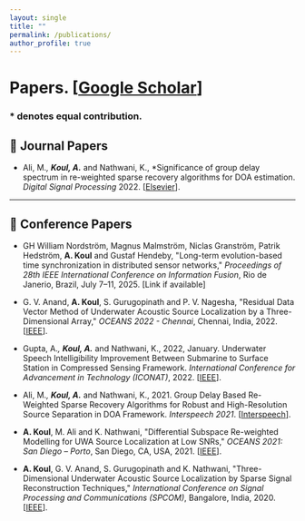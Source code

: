 ```yaml
---
layout: single
title: ""
permalink: /publications/
author_profile: true
---
```


# <i class="fa fa-fw fa-paste"></i> Papers. [[Google Scholar](https://scholar.google.com/citations?user=NljRoewAAAAJ&hl=en)] #

### * denotes equal contribution.

## 📝 Journal Papers

 - Ali, M.<sup>*</sup>, **Koul, A.**<sup>*</sup> and Nathwani, K., *Significance of group delay spectrum in re-weighted sparse recovery algorithms for DOA estimation. *Digital Signal Processing* 2022. [[Elsevier](https://doi.org/10.1016/j.dsp.2022.103388)].

---

## 🎤 Conference Papers

- GH William Nordström, Magnus Malmström, Niclas Granström, Patrik Hedström, **A. Koul** and Gustaf Hendeby, "Long-term evolution-based time synchronization in distributed sensor networks," *Proceedings of 28th IEEE International Conference on Information Fusion*, Rio de Janerio, Brazil, July 7–11, 2025. [Link if available]

- G. V. Anand, **A. Koul**, S. Gurugopinath and P. V. Nagesha, "Residual Data Vector Method of Underwater Acoustic Source Localization by a Three-Dimensional Array," *OCEANS 2022 - Chennai*, Chennai, India, 2022. [[IEEE](https://ieeexplore.ieee.org/document/9775269)].

- Gupta, A.<sup>*</sup>, **Koul, A.**<sup>*</sup> and Nathwani, K., 2022, January. Underwater Speech Intelligibility Improvement Between Submarine to Surface Station in Compressed Sensing Framework. *International Conference for Advancement in Technology (ICONAT)*, 2022. [[IEEE](https://ieeexplore.ieee.org/document/9726099)].

- Ali, M.<sup>*</sup>, **Koul, A.**<sup>*</sup> and Nathwani, K., 2021. Group Delay Based Re-Weighted Sparse Recovery Algorithms for Robust and High-Resolution Source Separation in DOA Framework. *Interspeech 2021*. [[Interspeech](https://www.isca-archive.org/interspeech_2021/ali21_interspeech.html)].

- **A. Koul**, M. Ali and K. Nathwani, "Differential Subspace Re-weighted Modelling for UWA Source Localization at Low SNRs," *OCEANS 2021: San Diego – Porto*, San Diego, CA, USA, 2021. [[IEEE](https://ieeexplore.ieee.org/document/9705716)].

- **A. Koul**, G. V. Anand, S. Gurugopinath and K. Nathwani, "Three-Dimensional Underwater Acoustic Source Localization by Sparse Signal Reconstruction Techniques," *International Conference on Signal Processing and Communications (SPCOM)*, Bangalore, India, 2020. [[IEEE](https://ieeexplore.ieee.org/document/9179579)].
